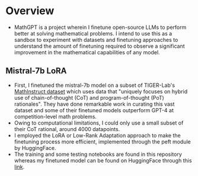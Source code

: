 # Overview
- MathGPT is a project wherein I finetune open-source LLMs to perform better at solving mathematical problems. I intend to use this as a sandbox to experiment with datasets and finetuning approaches to understand the amount of finetuning required to observe a significant improvement in the mathematical capabilities of any model.

## Mistral-7b LoRA
- First, I finetuned the mistral-7b model on a subset of TIGER-Lab's [MathInstruct dataset](https://tiger-ai-lab.github.io/MAmmoTH/) which uses data that "uniquely focuses on hybrid use of chain-of-thought (CoT) and program-of-thought (PoT) rationales". They have done remarkable work in curating this vast dataset and some of their finetuned models outperform GPT-4 at competition-level math problems.
- Owing to computational limitations, I could only use a small subset of their CoT rational, around 4000 datapoints.
- I employed the LoRA or Low-Rank Adaptation approach to make the finetuning process more efficient, implemented through the peft module by HuggingFace.
- The training and some testing notebooks are found in this repository whereas my finetuned model can be found on HuggingFace through this [link](https://huggingface.co/akashvshroff/mistral-7b-math).
